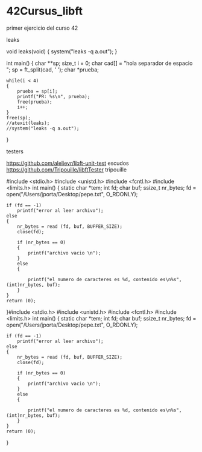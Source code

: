 # 42Cursus_libft
primer ejercicio del curso 42
<p>leaks<p>
  void leaks(void)
{
	system("leaks -q a.out");
}

int main()
{
	char  **sp;
	size_t i = 0;
	char cad[] = "hola separador  de espacio  ";
	sp = ft_split(cad, ' ');
	char *prueba;

	while(i < 4)
	{
		prueba = sp[i];
		printf("PR: %s\n", prueba);
		free(prueba);
		i++;
	}
	free(sp);
	//atexit(leaks);
	//system("leaks -q a.out");
}

<p>testers<p>

https://github.com/alelievr/libft-unit-test escudos
https://github.com/Tripouille/libftTester tripouille
		
		
#include <stdio.h>
#include <unistd.h>
#include <fcntl.h>
#include <limits.h>
int main()
{
	static char *tem;
	int fd;
	char buf;
	ssize_t nr_bytes;
	fd = open("/Users/jporta/Desktop/pepe.txt", O_RDONLY);

	if (fd == -1)
		printf("error al leer archivo");
	else
	{
		nr_bytes = read (fd, buf, BUFFER_SIZE);
		close(fd);

		if (nr_bytes == 0)
		{
			printf("archivo vacio \n");
		}
		else 
		{
			
			printf("el numero de caracteres es %d, contenido es\n%s", (int)nr_bytes, buf);
		}
	}
	return (0);
}#include <stdio.h>
#include <unistd.h>
#include <fcntl.h>
#include <limits.h>
int main()
{
	static char *tem;
	int fd;
	char buf;
	ssize_t nr_bytes;
	fd = open("/Users/jporta/Desktop/pepe.txt", O_RDONLY);

	if (fd == -1)
		printf("error al leer archivo");
	else
	{
		nr_bytes = read (fd, buf, BUFFER_SIZE);
		close(fd);

		if (nr_bytes == 0)
		{
			printf("archivo vacio \n");
		}
		else 
		{
			
			printf("el numero de caracteres es %d, contenido es\n%s", (int)nr_bytes, buf);
		}
	}
	return (0);
}
